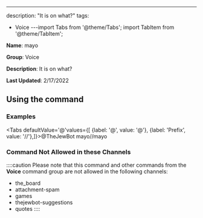 ---
description: "It is on what?"
tags:
  - Voice
---import Tabs from '@theme/Tabs';
import TabItem from '@theme/TabItem';

**Name**: mayo

**Group**: Voice

**Description**: It is on what?

**Last Updated**: 2/17/2022

## Using the command

### Examples
<Tabs defaultValue='@'values={[ {label: '@', value: '@'}, {label: 'Prefix', value: '//'},]}><TabItem value='@'>@TheJewBot mayo</TabItem><TabItem value='//'>//mayo</TabItem></Tabs>

### Command Not Allowed in these Channels
::::caution Please note that this command and other commands from the **Voice** command group are not allowed in the following channels:
- the_board
- attachment-spam
- games
- thejewbot-suggestions
- quotes
::::